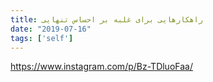 ```yaml
---
title: راهکارهایی برای غلبه بر احساس تنهایی
date: "2019-07-16"
tags: ['self']
---
```


https://www.instagram.com/p/Bz-TDluoFaa/